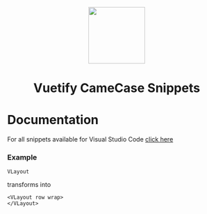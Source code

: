 <p align="center">
  <img height="130px"
  src="https://raw.githubusercontent.com/Coder911th/Vuetify-CamelCase-Snippets/master/img/logo.png">
</p>
<h1 align="center">Vuetify CameCase Snippets</h1>

# Documentation
For all snippets available for Visual Studio Code [click here](https://github.com/Coder911th/Vuetify-CamelCase-Snippets/blob/master/documentation.md)

### Example
```
VLayout
```
transforms into
```
<VLayout row wrap>
</VLayout>
```